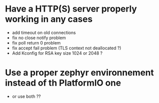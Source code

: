 # Have a HTTP(S) server properly working in any cases
- add timeout on old connections
- fix no close notify problem
- fix poll return 0 problem
- fix accept fail problem (TLS context not deallocated ?)
- Add Kconfig for RSA key size 1024 or 2048 ?

# Use a proper zephyr environnement instead of th PlatformIO one
- or use both ??
